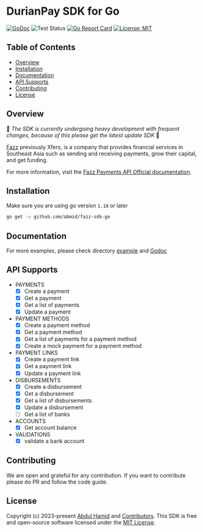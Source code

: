 # DurianPay SDK for Go #

[![GoDoc](https://godoc.org/github.com/abmid/fazz-sdk-go?status.svg)](https://godoc.org/github.com/abmid/fazz-sdk-go)
![Test Status](https://github.com/abmid/fazz-sdk-go/actions/workflows/test.yml/badge.svg)
[![Go Report Card](https://goreportcard.com/badge/github.com/abmid/fazz-sdk-go)](https://goreportcard.com/report/github.com/abmid/fazz-sdk-go)
[![License: MIT](https://img.shields.io/badge/license-MIT-green.svg)](https://opensource.org/licenses/MIT)

## Table of Contents

- [Overview](#overview)
- [Installation](#installation)
- [Documentation](#documentation)
- [API Supports](#api-supports)
- [Contributing](#contributing)
- [License](#license)

## Overview

🚧 *The SDK is currently undergoing heavy development with frequent changes, because of this please get the latest update SDK* 🚧

[Fazz](https://fazz.com/) previously Xfers, is a company that provides financial services in Southeast Asia such as sending and receiving payments, grow their capital, and get funding.

For more information, visit the [Fazz Payments API Official documentation](https://docs.fazz.com/v4-ID/docs).

## Installation

Make sure you are using go version `1.18` or later

```bash
go get -u github.com/abmid/fazz-sdk-go
```

## Documentation


For more examples, please check directory [example](https://github.com/abmid/fazz-sdk-go/tree/master/example) and [Godoc](https://godoc.org/github.com/abmid/fazz-sdk-go)

## API Supports

- PAYMENTS
  - [x] Create a payment
  - [x] Get a payment
  - [x] Get a list of payments
  - [x] Update a payment
- PAYMENT METHODS
  - [x] Create a payment method
  - [x] Get a payment method
  - [x] Get a list of payments for a payment method
  - [x] Create a mock payment for a payment method
- PAYMENT LINKS
  - [x] Create a payment link
  - [x] Get a payment link
  - [x] Update a payment link
- DISBURSEMENTS
  - [x] Create a disbursement
  - [x] Get a disbursement
  - [x] Get a list of disbursements
  - [x] Update a disbursement
  - [ ] Get a list of banks
- ACCOUNTS
  - [x] Get account balance
- VALIDATIONS
  - [x] validate a bank account

## Contributing

We are open  and grateful for any contribution. If you want to contribute please do PR and follow the code guide.

## License

Copyright (c) 2023-present [Abdul Hamid](https://github.com/abmid) and [Contributors](https://github.com/abmid/fazz-sdk-go/graphs/contributors). This SDK is free and open-source software licensed under the [MIT License](https://github.com/abmid/fazz-sdk-go/tree/master/LICENSE).
